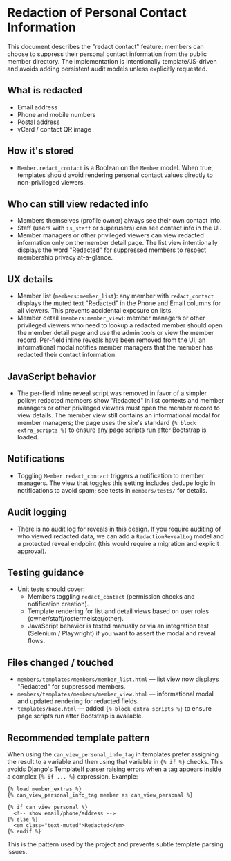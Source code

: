 # Redaction of Personal Contact Information

This document describes the "redact contact" feature: members can choose to suppress their personal contact information from the public member directory. The implementation is intentionally template/JS-driven and avoids adding persistent audit models unless explicitly requested.

## What is redacted
- Email address
- Phone and mobile numbers
- Postal address
- vCard / contact QR image

## How it's stored
- `Member.redact_contact` is a Boolean on the `Member` model. When true, templates should avoid rendering personal contact values directly to non-privileged viewers.

## Who can still view redacted info
- Members themselves (profile owner) always see their own contact info.
- Staff (users with `is_staff` or superusers) can see contact info in the UI.
- Member managers or other privileged viewers can view redacted information only on the member detail page. The list view intentionally displays the word "Redacted" for suppressed members to respect membership privacy at-a-glance.

## UX details
- Member list (`members:member_list`): any member with `redact_contact` displays the muted text "Redacted" in the Phone and Email columns for all viewers. This prevents accidental exposure on lists.
- Member detail (`members:member_view`): member managers or other privileged viewers who need to lookup a redacted member should open the member detail page and use the admin tools or view the member record. Per-field inline reveals have been removed from the UI; an informational modal notifies member managers that the member has redacted their contact information.

## JavaScript behavior
- The per-field inline reveal script was removed in favor of a simpler policy: redacted members show "Redacted" in list contexts and member managers or other privileged viewers must open the member record to view details. The member view still contains an informational modal for member managers; the page uses the site's standard `{% block extra_scripts %}` to ensure any page scripts run after Bootstrap is loaded.

## Notifications
- Toggling `Member.redact_contact` triggers a notification to member managers. The view that toggles this setting includes dedupe logic in notifications to avoid spam; see tests in `members/tests/` for details.

## Audit logging
- There is no audit log for reveals in this design. If you require auditing of who viewed redacted data, we can add a `RedactionRevealLog` model and a protected reveal endpoint (this would require a migration and explicit approval).

## Testing guidance
- Unit tests should cover:
  - Members toggling `redact_contact` (permission checks and notification creation).
  - Template rendering for list and detail views based on user roles (owner/staff/rostermeister/other).
  - JavaScript behavior is tested manually or via an integration test (Selenium / Playwright) if you want to assert the modal and reveal flows.

## Files changed / touched
- `members/templates/members/member_list.html` — list view now displays "Redacted" for suppressed members.
- `members/templates/members/member_view.html` — informational modal and updated rendering for redacted fields.
- `templates/base.html` — added `{% block extra_scripts %}` to ensure page scripts run after Bootstrap is available.

## Recommended template pattern

When using the `can_view_personal_info_tag` in templates prefer assigning the result to a variable and then using that variable in `{% if %}` checks. This avoids Django's TemplateIf parser raising errors when a tag appears inside a complex `{% if ... %}` expression. Example:

```django
{% load member_extras %}
{% can_view_personal_info_tag member as can_view_personal %}

{% if can_view_personal %}
  <!-- show email/phone/address -->
{% else %}
  <em class="text-muted">Redacted</em>
{% endif %}
```

This is the pattern used by the project and prevents subtle template parsing issues.
